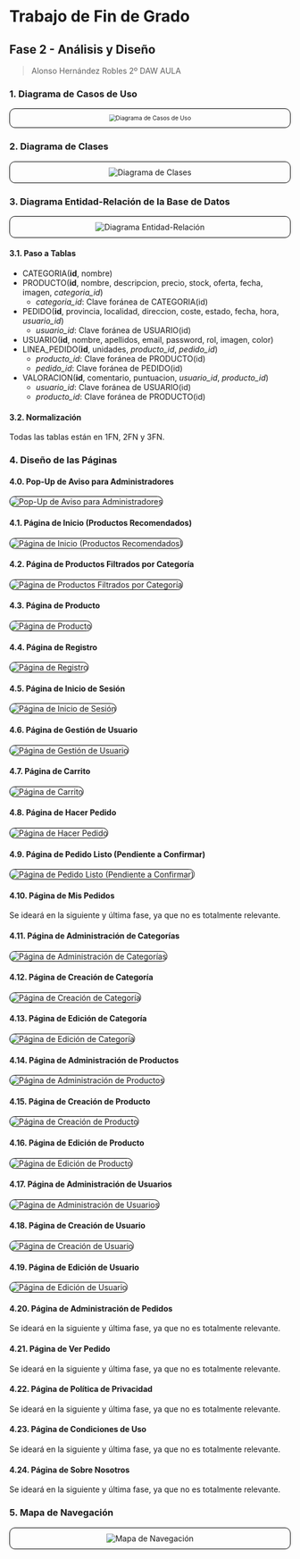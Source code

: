 # Trabajo de Fin de Grado

## Fase 2 - Análisis y Diseño

> Alonso Hernández Robles 2º DAW AULA

### 1. Diagrama de Casos de Uso

<div style="text-align: center; border: 1px solid black; padding: 10px; border-radius: 10px;">
    <img src="Diagramas/Diagrama%20de%20Casos%20de%20Uso.drawio.png" alt="Diagrama de Casos de Uso" style="zoom: 75%;" />
</div>

<div style="page-break-after: always;"></div>

### 2. Diagrama de Clases

<div style="text-align: center; border: 1px solid black; padding: 10px; border-radius: 10px;">
    <img src="Diagramas/Diagrama%20de%20Clases.drawio.png" alt="Diagrama de Clases" />
</div>

<div style="page-break-after: always;"></div>

### 3. Diagrama Entidad-Relación de la Base de Datos

<div style="text-align: center; border: 1px solid black; padding: 10px; border-radius: 10px;">
    <img src="Diagramas/Diagrama%20Entidad-Relación.drawio.png" alt="Diagrama Entidad-Relación" />
</div>

#### 3.1. Paso a Tablas

- CATEGORIA(**id**, nombre)
- PRODUCTO(**id**, nombre, descripcion, precio, stock, oferta, fecha, imagen, *categoria_id*)
    - *categoria_id*: Clave foránea de CATEGORIA(id)
- PEDIDO(**id**, provincia, localidad, direccion, coste, estado, fecha, hora, *usuario_id*)
    - *usuario_id*: Clave foránea de USUARIO(id)
- USUARIO(**id**, nombre, apellidos, email, password, rol, imagen, color)
- LINEA_PEDIDO(**id**, unidades, *producto_id*, *pedido_id*)
    - *producto_id*: Clave foránea de PRODUCTO(id)
    - *pedido_id*: Clave foránea de PEDIDO(id)
- VALORACION(**id**, comentario, puntuacion, *usuario_id*, *producto_id*) 
    - *usuario_id*: Clave foránea de USUARIO(id)
    - *producto_id*: Clave foránea de PRODUCTO(id)

#### 3.2. Normalización

Todas las tablas están en 1FN, 2FN y 3FN.

<div style="page-break-after: always;"></div>

### 4. Diseño de las Páginas

#### 4.0. Pop-Up de Aviso para Administradores

<img src="Imágenes/image-0.png" alt="Pop-Up de Aviso para Administradores" style="text-align: center; border: 1px solid black; border-radius: 10px;"/>

#### 4.1. Página de Inicio (Productos Recomendados)

<img src="Imágenes/image.png" alt="Página de Inicio (Productos Recomendados)" style="text-align: center; border: 1px solid black; border-radius: 10px;"/>

<div style="page-break-after: always;"></div>

#### 4.2. Página de Productos Filtrados por Categoría

<img src="Imágenes/image-1.png" alt="Página de Productos Filtrados por Categoría" style="text-align: center; border: 1px solid black; border-radius: 10px;"/>

#### 4.3. Página de Producto

<img src="Imágenes/image-2.png" alt="Página de Producto" style="text-align: center; border: 1px solid black; border-radius: 10px;"/>

<div style="page-break-after: always;"></div>

#### 4.4. Página de Registro

<img src="Imágenes/image-3.png" alt="Página de Registro" style="text-align: center; border: 1px solid black; border-radius: 10px;"/>

#### 4.5. Página de Inicio de Sesión

<img src="Imágenes/image-4.png" alt="Página de Inicio de Sesión" style="text-align: center; border: 1px solid black; border-radius: 10px;"/>

<div style="page-break-after: always;"></div>

#### 4.6. Página de Gestión de Usuario

<img src="Imágenes/image-5.png" alt="Página de Gestión de Usuario" style="text-align: center; border: 1px solid black; border-radius: 10px;"/>

#### 4.7. Página de Carrito

<img src="Imágenes/image-6.png" alt="Página de Carrito" style="text-align: center; border: 1px solid black; border-radius: 10px;"/>

<div style="page-break-after: always;"></div>

#### 4.8. Página de Hacer Pedido

<img src="Imágenes/image-7.png" alt="Página de Hacer Pedido" style="text-align: center; border: 1px solid black; border-radius: 10px;"/>

#### 4.9. Página de Pedido Listo (Pendiente a Confirmar)

<img src="Imágenes/image-8.png" alt="Página de Pedido Listo (Pendiente a Confirmar)" style="text-align: center; border: 1px solid black; border-radius: 10px;"/>

<div style="page-break-after: always;"></div>

#### 4.10. Página de Mis Pedidos

Se ideará en la siguiente y última fase, ya que no es totalmente relevante.

#### 4.11. Página de Administración de Categorías

<img src="Imágenes/image-11.png" alt="Página de Administración de Categorías" style="text-align: center; border: 1px solid black; border-radius: 10px;"/>

#### 4.12. Página de Creación de Categoría

<img src="Imágenes/image-12.png" alt="Página de Creación de Categoría" style="text-align: center; border: 1px solid black; border-radius: 10px;"/>

<div style="page-break-after: always;"></div>

#### 4.13. Página de Edición de Categoría

<img src="Imágenes/image-13.png" alt="Página de Edición de Categoría" style="text-align: center; border: 1px solid black; border-radius: 10px;"/>

#### 4.14. Página de Administración de Productos

<img src="Imágenes/image-14.png" alt="Página de Administración de Productos" style="text-align: center; border: 1px solid black; border-radius: 10px;"/>

<div style="page-break-after: always;"></div>

#### 4.15. Página de Creación de Producto

<img src="Imágenes/image-15.png" alt="Página de Creación de Producto" style="text-align: center; border: 1px solid black; border-radius: 10px;"/>

#### 4.16. Página de Edición de Producto

<img src="Imágenes/image-16.png" alt="Página de Edición de Producto" style="text-align: center; border: 1px solid black; border-radius: 10px;"/>

<div style="page-break-after: always;"></div>

#### 4.17. Página de Administración de Usuarios

<img src="Imágenes/image-17.png" alt="Página de Administración de Usuarios" style="text-align: center; border: 1px solid black; border-radius: 10px;"/>

#### 4.18. Página de Creación de Usuario

<img src="Imágenes/image-18.png" alt="Página de Creación de Usuario" style="text-align: center; border: 1px solid black; border-radius: 10px;"/>

<div style="page-break-after: always;"></div>

#### 4.19. Página de Edición de Usuario

<img src="Imágenes/image-19.png" alt="Página de Edición de Usuario" style="text-align: center; border: 1px solid black; border-radius: 10px;"/>

#### 4.20. Página de Administración de Pedidos

Se ideará en la siguiente y última fase, ya que no es totalmente relevante.

#### 4.21. Página de Ver Pedido

Se ideará en la siguiente y última fase, ya que no es totalmente relevante.

#### 4.22. Página de Política de Privacidad

Se ideará en la siguiente y última fase, ya que no es totalmente relevante.

#### 4.23. Página de Condiciones de Uso

Se ideará en la siguiente y última fase, ya que no es totalmente relevante.

#### 4.24. Página de Sobre Nosotros

Se ideará en la siguiente y última fase, ya que no es totalmente relevante.

<div style="page-break-after: always;"></div>

### 5. Mapa de Navegación

<div style="text-align: center; border: 1px solid black; padding: 10px; border-radius: 10px;">
    <img src="Diagramas/Mapa%20de%20Navegación.drawio.png" alt="Mapa de Navegación" />
</div>